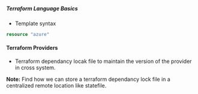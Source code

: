 ##### Terraform Language Basics
- Template syntax

```terraform
resource "azure"
```

#### Terraform Providers
- Terraform dependancy locak file to maintain the version of the provider in cross system.

**Note:** Find how we can store a terraform dependancy lock file in a centralized remote location like statefile.


